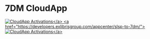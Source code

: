 # 7DM CloudApp
<a href="https://developers.exlibrisgroup.com/appcenter/slsp-to-7dm/">![CloudApp Activations](https://img.shields.io/badge/dynamic/json?url=https%3A%2F%2Fapps01.ext.exlibrisgroup.com%2Fappstats.json&query=%24%5B%3F(%40.cloud_app_id%3D%3D'swiss-library-service-platform%2F7dm-cloudapp')%5D.user_count&style=flat&label=Cloud%20App%20Activations)</a>
<a href="https://developers.exlibrisgroup.com/appcenter/slsp-to-7dm/">![CloudApp Activations](https://img.shields.io/badge/dynamic/json?url=https%3A%2F%2Fapps01.ext.exlibrisgroup.com%2Fappstats.json&query=%24%5B%3F(%40.cloud_app_id%3D%3D'swiss-library-service-platform%2F7dm-cloudapp')%5D.institution_count&style=flat&label=Cloud%20App%20Institutions)</a>

